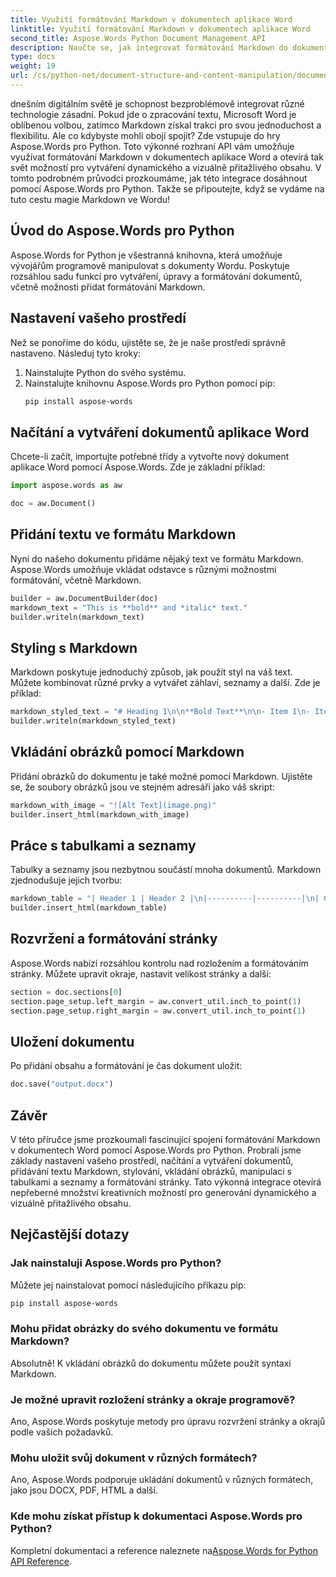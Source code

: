 ```yaml
---
title: Využití formátování Markdown v dokumentech aplikace Word
linktitle: Využití formátování Markdown v dokumentech aplikace Word
second_title: Aspose.Words Python Document Management API
description: Naučte se, jak integrovat formátování Markdown do dokumentů aplikace Word pomocí Aspose.Words pro Python. Podrobný průvodce s příklady kódu pro dynamickou a vizuálně přitažlivou tvorbu obsahu.
type: docs
weight: 19
url: /cs/python-net/document-structure-and-content-manipulation/document-markdown/
---
```


dnešním digitálním světě je schopnost bezproblémově integrovat různé technologie zásadní. Pokud jde o zpracování textu, Microsoft Word je oblíbenou volbou, zatímco Markdown získal trakci pro svou jednoduchost a flexibilitu. Ale co kdybyste mohli obojí spojit? Zde vstupuje do hry Aspose.Words pro Python. Toto výkonné rozhraní API vám umožňuje využívat formátování Markdown v dokumentech aplikace Word a otevírá tak svět možností pro vytváření dynamického a vizuálně přitažlivého obsahu. V tomto podrobném průvodci prozkoumáme, jak této integrace dosáhnout pomocí Aspose.Words pro Python. Takže se připoutejte, když se vydáme na tuto cestu magie Markdown ve Wordu!

## Úvod do Aspose.Words pro Python

Aspose.Words for Python je všestranná knihovna, která umožňuje vývojářům programově manipulovat s dokumenty Wordu. Poskytuje rozsáhlou sadu funkcí pro vytváření, úpravy a formátování dokumentů, včetně možnosti přidat formátování Markdown.

## Nastavení vašeho prostředí

Než se ponoříme do kódu, ujistěte se, že je naše prostředí správně nastaveno. Následuj tyto kroky:

1. Nainstalujte Python do svého systému.
2. Nainstalujte knihovnu Aspose.Words pro Python pomocí pip:
   ```bash
   pip install aspose-words
   ```

## Načítání a vytváření dokumentů aplikace Word

Chcete-li začít, importujte potřebné třídy a vytvořte nový dokument aplikace Word pomocí Aspose.Words. Zde je základní příklad:

```python
import aspose.words as aw

doc = aw.Document()
```

## Přidání textu ve formátu Markdown

Nyní do našeho dokumentu přidáme nějaký text ve formátu Markdown. Aspose.Words umožňuje vkládat odstavce s různými možnostmi formátování, včetně Markdown.

```python
builder = aw.DocumentBuilder(doc)
markdown_text = "This is **bold** and *italic* text."
builder.writeln(markdown_text)
```

## Styling s Markdown

Markdown poskytuje jednoduchý způsob, jak použít styl na váš text. Můžete kombinovat různé prvky a vytvářet záhlaví, seznamy a další. Zde je příklad:

```python
markdown_styled_text = "# Heading 1\n\n**Bold Text**\n\n- Item 1\n- Item 2"
builder.writeln(markdown_styled_text)
```

## Vkládání obrázků pomocí Markdown

Přidání obrázků do dokumentu je také možné pomocí Markdown. Ujistěte se, že soubory obrázků jsou ve stejném adresáři jako váš skript:

```python
markdown_with_image = "![Alt Text](image.png)"
builder.insert_html(markdown_with_image)
```

## Práce s tabulkami a seznamy

Tabulky a seznamy jsou nezbytnou součástí mnoha dokumentů. Markdown zjednodušuje jejich tvorbu:

```python
markdown_table = "| Header 1 | Header 2 |\n|----------|----------|\n| Cell 1   | Cell 2   |"
builder.insert_html(markdown_table)
```

## Rozvržení a formátování stránky

Aspose.Words nabízí rozsáhlou kontrolu nad rozložením a formátováním stránky. Můžete upravit okraje, nastavit velikost stránky a další:

```python
section = doc.sections[0]
section.page_setup.left_margin = aw.convert_util.inch_to_point(1)
section.page_setup.right_margin = aw.convert_util.inch_to_point(1)
```

## Uložení dokumentu

Po přidání obsahu a formátování je čas dokument uložit:

```python
doc.save("output.docx")
```

## Závěr

V této příručce jsme prozkoumali fascinující spojení formátování Markdown v dokumentech Word pomocí Aspose.Words pro Python. Probrali jsme základy nastavení vašeho prostředí, načítání a vytváření dokumentů, přidávání textu Markdown, stylování, vkládání obrázků, manipulaci s tabulkami a seznamy a formátování stránky. Tato výkonná integrace otevírá nepřeberné množství kreativních možností pro generování dynamického a vizuálně přitažlivého obsahu.

## Nejčastější dotazy

### Jak nainstaluji Aspose.Words pro Python?

Můžete jej nainstalovat pomocí následujícího příkazu pip:
```bash
pip install aspose-words
```

### Mohu přidat obrázky do svého dokumentu ve formátu Markdown?

Absolutně! K vkládání obrázků do dokumentu můžete použít syntaxi Markdown.

### Je možné upravit rozložení stránky a okraje programově?

Ano, Aspose.Words poskytuje metody pro úpravu rozvržení stránky a okrajů podle vašich požadavků.

### Mohu uložit svůj dokument v různých formátech?

Ano, Aspose.Words podporuje ukládání dokumentů v různých formátech, jako jsou DOCX, PDF, HTML a další.

### Kde mohu získat přístup k dokumentaci Aspose.Words pro Python?

 Kompletní dokumentaci a reference naleznete na[Aspose.Words for Python API Reference](https://reference.aspose.com/words/python-net/).